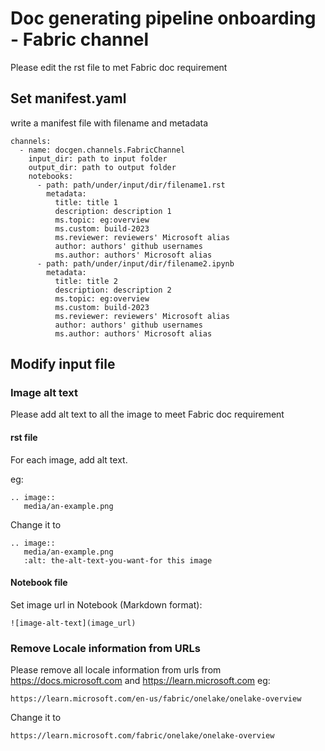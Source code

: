 # Doc generating pipeline onboarding - Fabric channel

Please edit the rst file to met Fabric doc requirement

## Set manifest.yaml

write a manifest file with filename and metadata
```
channels:
  - name: docgen.channels.FabricChannel
    input_dir: path to input folder
    output_dir: path to output folder
    notebooks:
      - path: path/under/input/dir/filename1.rst
        metadata:
          title: title 1
          description: description 1
          ms.topic: eg:overview
          ms.custom: build-2023
          ms.reviewer: reviewers' Microsoft alias
          author: authors' github usernames
          ms.author: authors' Microsoft alias
      - path: path/under/input/dir/filename2.ipynb
        metadata:
          title: title 2
          description: description 2
          ms.topic: eg:overview
          ms.custom: build-2023
          ms.reviewer: reviewers' Microsoft alias
          author: authors' github usernames
          ms.author: authors' Microsoft alias
```

## Modify input file

### Image alt text

Please add alt text to all the image to meet Fabric doc requirement
#### rst file
For each image, add alt text.

eg:

```
.. image::
   media/an-example.png
```

Change it to
```
.. image::
   media/an-example.png
   :alt: the-alt-text-you-want-for this image
```

#### Notebook file
Set image url in Notebook (Markdown format):
```
![image-alt-text](image_url)
```

### Remove Locale information from URLs
Please remove all locale information from urls from https://docs.microsoft.com and https://learn.microsoft.com
eg:

```
https://learn.microsoft.com/en-us/fabric/onelake/onelake-overview
```
Change it to
```
https://learn.microsoft.com/fabric/onelake/onelake-overview
```
